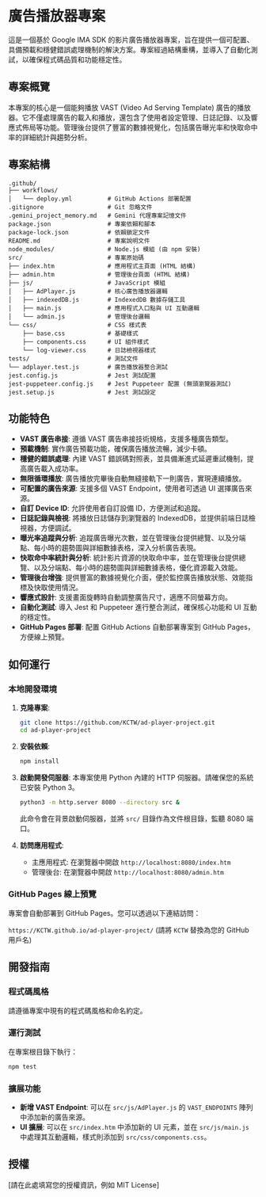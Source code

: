 # 廣告播放器專案

這是一個基於 Google IMA SDK 的影片廣告播放器專案，旨在提供一個可配置、具備預載和穩健錯誤處理機制的解決方案。專案經過結構重構，並導入了自動化測試，以確保程式碼品質和功能穩定性。

## 專案概覽

本專案的核心是一個能夠播放 VAST (Video Ad Serving Template) 廣告的播放器。它不僅處理廣告的載入和播放，還包含了使用者設定管理、日誌記錄、以及響應式佈局等功能。管理後台提供了豐富的數據視覺化，包括廣告曝光率和快取命中率的詳細統計與趨勢分析。

## 專案結構

```
.github/
├── workflows/
│   └── deploy.yml          # GitHub Actions 部署配置
.gitignore                  # Git 忽略文件
.gemini_project_memory.md   # Gemini 代理專案記憶文件
package.json                # 專案依賴和腳本
package-lock.json           # 依賴鎖定文件
README.md                   # 專案說明文件
node_modules/               # Node.js 模組 (由 npm 安裝)
src/                        # 專案原始碼
├── index.htm               # 應用程式主頁面 (HTML 結構)
├── admin.htm               # 管理後台頁面 (HTML 結構)
├── js/                     # JavaScript 模組
│   ├── AdPlayer.js         # 核心廣告播放器邏輯
│   ├── indexedDB.js        # IndexedDB 數據存儲工具
│   ├── main.js             # 應用程式入口點與 UI 互動邏輯
│   └── admin.js            # 管理後台邏輯
└── css/                    # CSS 樣式表
    ├── base.css            # 基礎樣式
    ├── components.css      # UI 組件樣式
    └── log-viewer.css      # 日誌檢視器樣式
tests/                      # 測試文件
└── adplayer.test.js        # 廣告播放器整合測試
jest.config.js              # Jest 測試配置
jest-puppeteer.config.js    # Jest Puppeteer 配置 (無頭瀏覽器測試)
jest.setup.js               # Jest 測試設定
```

## 功能特色

*   **VAST 廣告串接**: 遵循 VAST 廣告串接技術規格，支援多種廣告類型。
*   **預載機制**: 實作廣告預載功能，確保廣告播放流暢，減少卡頓。
*   **穩健的錯誤處理**: 內建 VAST 錯誤碼對照表，並具備漸進式延遲重試機制，提高廣告載入成功率。
*   **無限循環播放**: 廣告播放完畢後自動無縫接軌下一則廣告，實現連續播放。
*   **可配置的廣告來源**: 支援多個 VAST Endpoint，使用者可透過 UI 選擇廣告來源。
*   **自訂 Device ID**: 允許使用者自訂設備 ID，方便測試和追蹤。
*   **日誌記錄與檢視**: 將播放日誌儲存到瀏覽器的 IndexedDB，並提供前端日誌檢視器，方便調試。
*   **曝光率追蹤與分析**: 追蹤廣告曝光次數，並在管理後台提供總覽、以及分端點、每小時的趨勢圖與詳細數據表格，深入分析廣告表現。
*   **快取命中率統計與分析**: 統計影片資源的快取命中率，並在管理後台提供總覽、以及分端點、每小時的趨勢圖與詳細數據表格，優化資源載入效能。
*   **管理後台增強**: 提供豐富的數據視覺化介面，便於監控廣告播放狀態、效能指標及快取使用情況。
*   **響應式設計**: 支援畫面旋轉時自動調整廣告尺寸，適應不同螢幕方向。
*   **自動化測試**: 導入 Jest 和 Puppeteer 進行整合測試，確保核心功能和 UI 互動的穩定性。
*   **GitHub Pages 部署**: 配置 GitHub Actions 自動部署專案到 GitHub Pages，方便線上預覽。

## 如何運行

### 本地開發環境

1.  **克隆專案**:
    ```bash
    git clone https://github.com/KCTW/ad-player-project.git
    cd ad-player-project
    ```
2.  **安裝依賴**:
    ```bash
    npm install
    ```
3.  **啟動開發伺服器**:
    本專案使用 Python 內建的 HTTP 伺服器。請確保您的系統已安裝 Python 3。
    ```bash
    python3 -m http.server 8080 --directory src &
    ```
    此命令會在背景啟動伺服器，並將 `src/` 目錄作為文件根目錄，監聽 8080 端口。

4.  **訪問應用程式**:
    *   主應用程式: 在瀏覽器中開啟 `http://localhost:8080/index.htm`
    *   管理後台: 在瀏覽器中開啟 `http://localhost:8080/admin.htm`

### GitHub Pages 線上預覽

專案會自動部署到 GitHub Pages。您可以透過以下連結訪問：

`https://KCTW.github.io/ad-player-project/` (請將 `KCTW` 替換為您的 GitHub 用戶名)

## 開發指南

### 程式碼風格

請遵循專案中現有的程式碼風格和命名約定。

### 運行測試

在專案根目錄下執行：

```bash
npm test
```

### 擴展功能

*   **新增 VAST Endpoint**: 可以在 `src/js/AdPlayer.js` 的 `VAST_ENDPOINTS` 陣列中添加新的廣告來源。
*   **UI 擴展**: 可以在 `src/index.htm` 中添加新的 UI 元素，並在 `src/js/main.js` 中處理其互動邏輯，樣式則添加到 `src/css/components.css`。

## 授權

[請在此處填寫您的授權資訊，例如 MIT License]